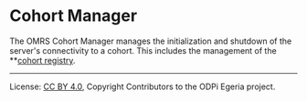 <!-- SPDX-License-Identifier: CC-BY-4.0 -->
<!-- Copyright Contributors to the ODPi Egeria project. -->

# Cohort Manager

The OMRS Cohort Manager manages the initialization and shutdown of the server's
connectivity to a cohort.  This includes the management of the **[cohort registry](cohort-registry.md).




----
License: [CC BY 4.0](https://creativecommons.org/licenses/by/4.0/),
Copyright Contributors to the ODPi Egeria project.